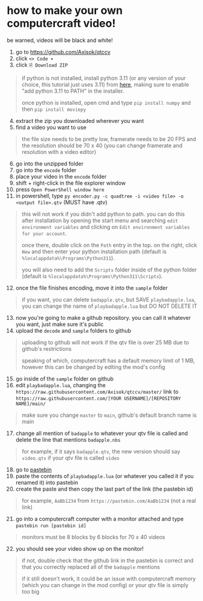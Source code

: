 # how to make your own computercraft video!
be warned, videos will be black and white!
1. go to https://github.com/Axisok/qtccv
2. click `<> Code ▾`
3. click `🗎 Download ZIP`
> if python is not installed, install python 3.11 (or any version of your choice, this tutorial just uses 3.11) from [here](https://python.org/downloads), making sure to enable "add python 3.11 to PATH" in the installer.
> 
> once python is installed, open cmd and type `pip install numpy` and then `pip install moviepy`
4. extract the zip you downloaded wherever you want
5. find a video you want to use
> the file size needs to be pretty low, framerate needs to be 20 FPS and the resolution should be 70 x 40 (you can change framerate and resolution with a video editor)
6. go into the unzipped folder
7. go into the `encode` folder
8. place your video in the `encode` folder
9. shift + right-click in the file explorer window
10. press `Open PowerShell window here`
11. in powershell, type `py encoder.py -c quadtree -i <video file> -o <output file>.qtv` (MUST have .qtv)
> this will not work if you didn't add python to path. you can do this after installation by opening the start menu and searching `edit environment variables` and clicking on `Edit environment variables for your account`.
>
> once there, double click on the `Path` entry in the top. on the right, click `New` and then enter your python installation path (default is `%localappdata%\Programs\Python311`).
>
> you will also need to add the `Scripts` folder inside of the python folder (default is `%localappdata%\Programs\Python311\Scripts`).
12. once the file finishes encoding, move it into the `sample` folder
> if you want, you can delete `badapple.qtv`, but SAVE `playbadapple.lua`, you can change the name of `playbadapple.lua` but DO NOT DELETE IT
13. now you're going to make a github repository. you can call it whatever you want, just make sure it's public
14. upload the `decode` and `sample` folders to github
> uploading to github will not work if the qtv file is over 25 MB due to github's restrictions
>
> speaking of which, computercraft has a default memory limit of 1 MB, however this can be changed by editing the mod's config
15. go inside of the `sample` folder on github
16. edit `playbadapple.lua`, changing the `https://raw.githubusercontent.com/Axisok/qtccv/master/` link to `https://raw.githubusercontent.com/[YOUR USERNAME]/[REPOSITORY NAME]/main/`
> make sure you change `master` to `main`, github's default branch name is main
17. change all mention of `badapple` to whatever your qtv file is called and delete the line that mentions `badapple.nbs`
> for example, if it says `badapple.qtv`, the new version should say `video.qtv` if your qtv file is called `video`
18. go to [pastebin](https://pastebin.com)
19. paste the contents of `playbadapple.lua` (or whatever you called it if you renamed it) into pastebin
20. create the paste and then copy the last part of the link (the pastebin id)
> for example, `AaBb1234` from `https://pastebin.com/AaBb1234` (not a real link)
21. go into a computercraft computer with a monitor attached and type `pastebin run [pastebin id]`
> monitors must be 8 blocks by 6 blocks for 70 x 40 videos
22. you should see your video show up on the monitor!
> if not, double check that the github link in the pastebin is correct and that you correctly replaced all of the `badapple` mentions
>
> if it still doesn't work, it could be an issue with computercraft memory (which you can change in the mod config) or your qtv file is simply too big
